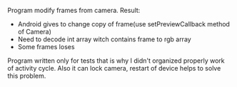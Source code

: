 Program modify frames from camera.
 Result:
 * Android gives to change copy of frame(use setPreviewCallback method of Camera)
 * Need to decode int array witch contains frame to rgb array
 * Some frames loses
 
Program written only for tests that is why I didn't organized properly work of activity cycle.
Also it can lock camera, restart of device helps to solve this problem.
